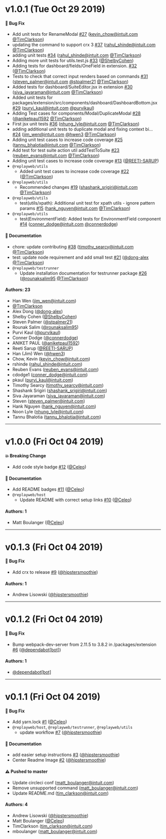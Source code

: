 # v1.0.1 (Tue Oct 29 2019)

#### 🐛  Bug Fix

- Add unit tests for RenameModal [#27](https://github.com/intuit/ReplayWeb/pull/27) (kevin_chow@intuit.com [@TimClarkson](https://github.com/TimClarkson))
- updating the command to support crx 3 [#37](https://github.com/intuit/ReplayWeb/pull/37) (rahul_shinde@intuit.com [@TimClarkson](https://github.com/TimClarkson))
- adding unit tests [#34](https://github.com/intuit/ReplayWeb/pull/34) (rahul_shinde@intuit.com [@TimClarkson](https://github.com/TimClarkson))
- Adding more unit tests for utils.test.js [#33](https://github.com/intuit/ReplayWeb/pull/33) ([@ShelbyCohen](https://github.com/ShelbyCohen))
- Adding tests for dashboard/fields/OneField in extension. [#32](https://github.com/intuit/ReplayWeb/pull/32) ([@TimClarkson](https://github.com/TimClarkson))
- Tests to check that correct input renders based on commands [#31](https://github.com/intuit/ReplayWeb/pull/31) (steven_palmer@intuit.com [@stpalmer21](https://github.com/stpalmer21) [@TimClarkson](https://github.com/TimClarkson))
- Added tests for dashboard/SuiteEditor.jsx in extension [#30](https://github.com/intuit/ReplayWeb/pull/30) (siva_jayaraman@intuit.com [@TimClarkson](https://github.com/TimClarkson))
- Added unit tests for packages/extension/src/components/dashboard/DashboardBottom.jsx [#29](https://github.com/intuit/ReplayWeb/pull/29) (purvi_kaul@intuit.com [@purvikaul](https://github.com/purvikaul))
- Adding Test cases for components/Modal/DuplicateModal [#28](https://github.com/intuit/ReplayWeb/pull/28) ([@aniketpaul1592](https://github.com/aniketpaul1592) [@TimClarkson](https://github.com/TimClarkson))
- First jsx unit tests [#36](https://github.com/intuit/ReplayWeb/pull/36) (nhung_lyle@intuit.com [@TimClarkson](https://github.com/TimClarkson))
- adding additional unit tests to duplicate modal and fixing context bi… [#24](https://github.com/intuit/ReplayWeb/pull/24) (jim_wen@intuit.com [@hwen3](https://github.com/hwen3) [@TimClarkson](https://github.com/TimClarkson))
- Adding unit test cases to increase code coverage [#25](https://github.com/intuit/ReplayWeb/pull/25) (tannu_bhalotia@intuit.com [@TimClarkson](https://github.com/TimClarkson))
- Add test for test suite action util addTestToSuite [#23](https://github.com/intuit/ReplayWeb/pull/23) (reuben_evans@intuit.com [@TimClarkson](https://github.com/TimClarkson))
- Adding unit test cases to increase code coverage [#13](https://github.com/intuit/ReplayWeb/pull/13) ([@REETI-SARUP](https://github.com/REETI-SARUP))
- `@replayweb/utils`
  - Added unit test cases to increase code coverage [#22](https://github.com/intuit/ReplayWeb/pull/22) ([@TimClarkson](https://github.com/TimClarkson))
- `@replayweb/utils`
  - Recommended changes [#19](https://github.com/intuit/ReplayWeb/pull/19) (shashank_srigiri@intuit.com [@TimClarkson](https://github.com/TimClarkson))
- `@replayweb/utils`
  - test(utils/xpath): Additional unit test for xpath utils - ignore pattern params [#15](https://github.com/intuit/ReplayWeb/pull/15) (hank_nguyen@intuit.com [@TimClarkson](https://github.com/TimClarkson))
- `@replayweb/utils`
  - test(EnvironmentField): Added tests for EnvironmentField component [#14](https://github.com/intuit/ReplayWeb/pull/14) (conner_dodge@intuit.com [@connerdodge](https://github.com/connerdodge))

#### 📝  Documentation

- chore: update contributing [#38](https://github.com/intuit/ReplayWeb/pull/38) (timothy_searcy@intuit.com [@TimClarkson](https://github.com/TimClarkson))
- test: update node requirement and add small test [#21](https://github.com/intuit/ReplayWeb/pull/21) ([@dong-alex](https://github.com/dong-alex) [@TimClarkson](https://github.com/TimClarkson))
- `@replayweb/testrunner`
  - Update installation documentation for testrunner package [#26](https://github.com/intuit/ReplayWeb/pull/26) ([@rounaksalim95](https://github.com/rounaksalim95) [@TimClarkson](https://github.com/TimClarkson))

#### Authors: 23

- Han Wen (jim_wen@intuit.com)
- [@TimClarkson](https://github.com/TimClarkson)
- Alex Dong ([@dong-alex](https://github.com/dong-alex))
- Shelby Cohen ([@ShelbyCohen](https://github.com/ShelbyCohen))
- Steven Palmer ([@stpalmer21](https://github.com/stpalmer21))
- Rounak Salim ([@rounaksalim95](https://github.com/rounaksalim95))
- Purvi Kaul ([@purvikaul](https://github.com/purvikaul))
- Conner Dodge ([@connerdodge](https://github.com/connerdodge))
- ANIKET PAUL ([@aniketpaul1592](https://github.com/aniketpaul1592))
- Reeti Sarup ([@REETI-SARUP](https://github.com/REETI-SARUP))
- Han (Jim) Wen ([@hwen3](https://github.com/hwen3))
- Chow, Kevin (kevin_chow@intuit.com)
- rshinde (rahul_shinde@intuit.com)
- Reuben Evans (reuben_evans@intuit.com)
- cdodge1 (conner_dodge@intuit.com)
- pkaul (purvi_kaul@intuit.com)
- Timothy Searcy (timothy_searcy@intuit.com)
- Shashank Srigiri (shashank_srigiri@intuit.com)
- Siva Jayaraman (siva_jayaraman@intuit.com)
- Steven (steven_palmer@intuit.com)
- Hank Nguyen (hank_nguyen@intuit.com)
- Noon Lyle (nhung_lyle@intuit.com)
- Tannu Bhalotia (tannu_bhalotia@intuit.com)

---

# v1.0.0 (Fri Oct 04 2019)

#### 💥  Breaking Change

- Add code style badge [#12](https://github.com/intuit/ReplayWeb/pull/12) ([@Celeo](https://github.com/Celeo))

#### 📝  Documentation

- Add README badges [#11](https://github.com/intuit/ReplayWeb/pull/11) ([@Celeo](https://github.com/Celeo))
- `@replayweb/host`
  - Update README with correct setup links [#10](https://github.com/intuit/ReplayWeb/pull/10) ([@Celeo](https://github.com/Celeo))

#### Authors: 1

- Matt Boulanger ([@Celeo](https://github.com/Celeo))

---

# v0.1.3 (Fri Oct 04 2019)

#### 🐛  Bug Fix

- Add crx to release [#9](https://github.com/intuit/ReplayWeb/pull/9) ([@hipstersmoothie](https://github.com/hipstersmoothie))

#### Authors: 1

- Andrew Lisowski ([@hipstersmoothie](https://github.com/hipstersmoothie))

---

# v0.1.2 (Fri Oct 04 2019)

#### 🐛  Bug Fix

- Bump webpack-dev-server from 2.11.5 to 3.8.2 in /packages/extension [#6](https://github.com/intuit/ReplayWeb/pull/6) ([@dependabot[bot]](https://github.com/dependabot[bot]))

#### Authors: 1

- [@dependabot[bot]](https://github.com/dependabot[bot])

---

# v0.1.1 (Fri Oct 04 2019)

#### 🐛  Bug Fix

- Add yarn.lock [#1](https://github.com/intuit/ReplayWeb/pull/1) ([@Celeo](https://github.com/Celeo))
- `@replayweb/host`, `@replayweb/testrunner`, `@replayweb/utils`
  - update workflow [#7](https://github.com/intuit/ReplayWeb/pull/7) ([@hipstersmoothie](https://github.com/hipstersmoothie))

#### 📝  Documentation

- add easier setup instructions [#3](https://github.com/intuit/ReplayWeb/pull/3) ([@hipstersmoothie](https://github.com/hipstersmoothie))
- Center Readme Image [#2](https://github.com/intuit/ReplayWeb/pull/2) ([@hipstersmoothie](https://github.com/hipstersmoothie))

#### ⚠️  Pushed to master

- Update circleci conf  (matt_boulanger@intuit.com)
- Remove unsupported command  (matt_boulanger@intuit.com)
- Update README.md  (tim_clarkson@intuit.com)

#### Authors: 4

- Andrew Lisowski ([@hipstersmoothie](https://github.com/hipstersmoothie))
- Matt Boulanger ([@Celeo](https://github.com/Celeo))
- TimClarkson (tim_clarkson@intuit.com)
- mboulanger (matt_boulanger@intuit.com)